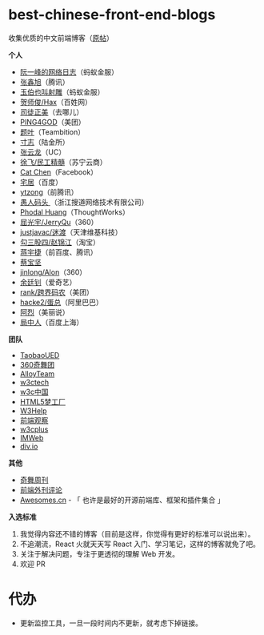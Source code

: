 # best-chinese-front-end-blogs

收集优质的中文前端博客（[原帖](http://iwritejs.com/best-front-end-blogs/)）


**个人**

+ [阮一峰的网络日志](http://www.ruanyifeng.com/blog/javascript/)（蚂蚁金服）
+ [张鑫旭](http://www.zhangxinxu.com/wordpress/)（腾讯）
+ [玉伯也叫射雕](https://github.com/lifesinger/blog/issues?q=is%3Aissue+is%3Aopen+sort%3Aupdated-desc)（蚂蚁金服）
+ [贺师俊/Hax](https://www.zhihu.com/people/he-shi-jun/answers)（百姓网）
+ [司徒正美](http://www.cnblogs.com/rubylouvre/)（去哪儿）
+ [PING4GOD](http://pinggod.com/)（美团）
+ [题叶](https://segmentfault.com/u/jiyinyiyong/articles)（Teambition）
+ [寸志](https://www.zhihu.com/people/stein.cun/posts)（陆金所）
+ [张云龙](https://github.com/fouber/blog)（UC） 
+ [徐飞/民工精髓](https://github.com/xufei/blog)（苏宁云商）
+ [Cat Chen](https://www.zhihu.com/people/catchen/answers)（Facebook）
+ [宅居](http://otakustay.com/)（百度）
+ [ytzong](http://www.99css.com/)（前腾讯）
+ [愚人码头 ](http://top.css88.com/)（浙江搜道网络技术有限公司）
+ [Phodal Huang](https://www.phodal.com/)（ThoughtWorks）
+ [屈光宇/JerryQu](https://imququ.com/archives.html)（360）
+ [justjavac/迷渡](http://justjavac.com/)（天津维基科技）
+ [勾三股四/赵锦江](http://jiongks.name/)（淘宝）
+ [蒋宇捷](http://blog.csdn.net/hfahe)（前百度、腾讯）
+ [蔡宝坚](http://caibaojian.com/)
+ [jinlong/Alon](http://jinlong.github.io/)（360）
+ [余廷钊](https://github.com/yutingzhao1991/blog/issues?q=is%3Aissue+is%3Aopen+sort%3Acreated-desc)（爱奇艺）
+ [rank/跨界码农](http://weixin.sogou.com/gzh?openid=oIWsFtzIM8oC04y6AlnvdBYFAN6w&ext=p8lVKENENbme83PzyST9DJSjrfsnPch6BXFletWPUi1uaDSqnykrOtOJl3EEorY3)（美团）
+ [hacke2/蛋总](http://www.hacke2.cn/posts/)（阿里巴巴）
+ [阿烈](http://www.baidufe.com/)（美丽说）
+ [局中人](https://www.bh-lay.com/blog/)（百度上海）


**团队**

+ [TaobaoUED](http://taobaofed.org/categories/Web%E5%BC%80%E5%8F%91/)
+ [360奇舞团](http://www.75team.com/)
+ [AlloyTeam](http://www.alloyteam.com/)
+ [w3ctech](http://www.w3ctech.com/)
+ [w3c中国](http://www.chinaw3c.org/)
+ [HTML5梦工厂](http://www.html5dw.com/)
+ [W3Help](http://w3help.org/zh-cn/kb/)
+ [前端观察](https://www.qianduan.net/)
+ [w3cplus](http://www.w3cplus.com/)
+ [IMWeb](http://imweb.io/)
+ [div.io](http://div.io/#/welcome)

**其他**

+ [奇舞周刊](http://www.75team.com/weekly/)
+ [前端外刊评论](http://qianduan.guru/)
+ [Awesomes.cn](https://www.awesomes.cn/) - 「 也许是最好的开源前端库、框架和插件集合 」
 

**入选标准**

1. 我觉得内容还不错的博客（目前是这样，你觉得有更好的标准可以说出来）。
2. 不追潮流，React 火就天天写 React 入门、学习笔记，这样的博客就免了吧。
3. 关注于解决问题，专注于更透彻的理解 Web 开发。
4. 欢迎 PR

# 代办

+ 更新监控工具，一旦一段时间内不更新，就考虑下掉链接。
